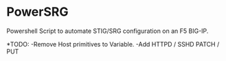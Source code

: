 # PowerSRG
Powershell Script to automate STIG/SRG configuration on an F5 BIG-IP.

*TODO:
-Remove Host primitives to Variable.
-Add HTTPD / SSHD PATCH / PUT
